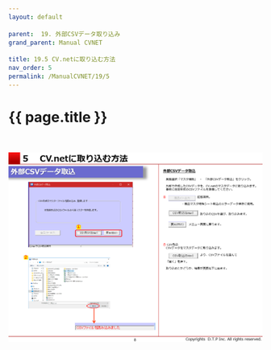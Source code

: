 ```yaml
---
layout: default

parent:  19. 外部CSVデータ取り込み
grand_parent: Manual CVNET

title: 19.5 CV.netに取り込む方法
nav_order: 5
permalink: /ManualCVNET/19/5
---
```


# {{ page.title }} <br/><br/>


<a href="/img/GaibuCSV/CSV9.PNG" target="_blank">
<img src="/img/GaibuCSV/CSV9.PNG" alt="login image"></a>









